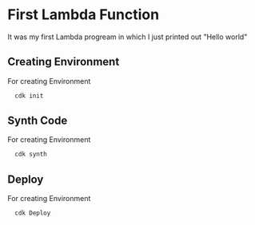 
# First Lambda Function

It was my first Lambda progream in which I just printed out "Hello world"


## Creating Environment

For creating Environment

```bash
  cdk init
```

## Synth Code

For creating Environment

```bash
  cdk synth
```

## Deploy 

For creating Environment

```bash
  cdk Deploy
```